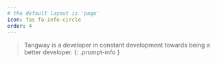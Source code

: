 ```yaml
---
# the default layout is 'page'
icon: fas fa-info-circle
order: 4
---
```


> Tangway is a developer in constant development towards being a better developer.
{: .prompt-info }
